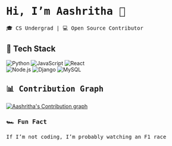 <h1><samp>Hi, I’m Aashritha 🧸</samp></h1>

<p><samp>🎓 CS Undergrad | 💻 Open Source Contributor</samp></p>

## 🚀 Tech Stack
![Python](https://img.shields.io/badge/Python-3776AB?style=for-the-badge&logo=python&logoColor=white)  ![JavaScript](https://img.shields.io/badge/JavaScript-F7DF1E?style=for-the-badge&logo=javascript&logoColor=black)  ![React](https://img.shields.io/badge/React-20232A?style=for-the-badge&logo=react&logoColor=61DAFB)  
![Node.js](https://img.shields.io/badge/Node.js-43853D?style=for-the-badge&logo=node.js&logoColor=white)  ![Django](https://img.shields.io/badge/Django-092E20?style=for-the-badge&logo=django&logoColor=white) ![MySQL](https://img.shields.io/badge/MySQL-005C84?style=for-the-badge&logo=mysql&logoColor=white)  

<h2><samp>📊 Contribution Graph</samp></h2>
<p>
  <a href="https://github.com/ashutosh00710/github-readme-activity-graph">
    <img alt="Aashritha's Contribution graph"
         src="https://github-readme-activity-graph.vercel.app/graph?username=Aashritha014&bg_color=000000&color=00ff00&line=00ff00&point=00ff00&area=true&hide_border=true&custom_title=Contribution%20Graph" />
  </a>
</p>

<h3><samp>🏎️ Fun Fact</samp></h3>
<p><samp>If I’m not coding, I’m probably watching an F1 race</samp></p>
